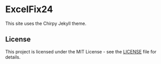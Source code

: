 # ExcelFix24

This site uses the Chirpy Jekyll theme.

## License
This project is licensed under the MIT License - see the [LICENSE](LICENSE) file for details.
